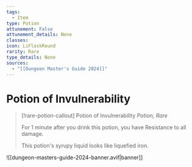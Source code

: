 ```yaml
---
tags:
  - Item
type: Potion
attunement: False
attunement_details: None
classes:
icon: LiFlaskRound
rarity: Rare
type_details: None
sources: 
  - "[[Dungeon Master's Guide 2024]]"
---
```

# Potion of Invulnerability
>[!rare-potion-callout] Potion of Invulnerability
>_Potion, Rare_
>
>For 1 minute after you drink this potion, you have Resistance to all damage.
>
>This potion's syrupy liquid looks like liquefied iron.
>


![[dungeon-masters-guide-2024-banner.avif|banner]]